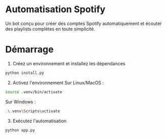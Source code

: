 # Automatisation Spotify

Un bot conçu pour créer des comptes Spotify automatiquement et écouter des playlists complètes en toute simplicité.

# Démarrage

1. Créez un environnement et installez les dépendances
```bash
python install.py
```

2. Activez l'environnement
Sur Linux/MacOS :
```bash
source .venv/bin/activate
```
Sur Windows :
```bash
.\.venv\Scripts\activate
```

3. Exécutez l'automatisation
```bash
python app.py
```